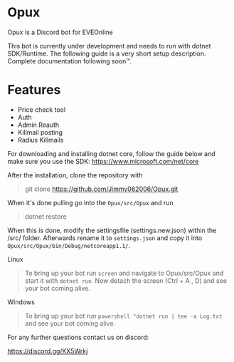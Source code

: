 # Opux
Opux is a Discord bot for EVEOnline

This bot is currently under development and needs to run with dotnet SDK/Runtime. The following guide is a very short setup description. Complete documentation following soon™.

# Features
* Price check tool
* Auth
* Admin Reauth
* Killmail posting
* Radius Killmails


For downloading and installing dotnet core, follow the guide below and make sure you use the SDK:
https://www.microsoft.com/net/core

After the installation, clone the repository with

> git clone https://github.com/Jimmy062006/Opux.git

When it's done pulling go into the `Opux/src/Opux` and run 

> dotnet restore

When this is done, modify the settingsfile (settings.new.json) within the /src/ folder. 
Afterwards rename it to `settings.json` and copy it into `Opux/src/Opux/bin/Debug/netcoreapp1.1/`. 

Linux

> To bring up your bot run `screen` and navigate to Opux/src/Opux and
> start it with `dotnet run`. Now detach the screen (Ctrl + A , D) and
> see your bot coming alive.

Windows

> To bring up your bot run `powershell "dotnet run | tee -a Log.txt` and
> see your bot coming alive.

For any further questions contact us on discord:

https://discord.gg/KX5Wrkj
